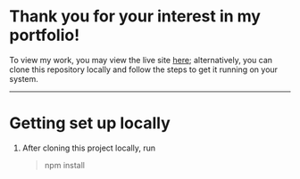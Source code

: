 # Thank you for your interest in my portfolio!

To view my work, you may view the live site [here](https://arogers4495.github.io/Portfolio/); alternatively, you can clone this repository locally and follow the steps to get it running on your system.

---

# Getting set up locally

1. After cloning this project locally, run
   > npm install
